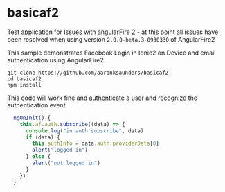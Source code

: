 # basicaf2
Test application for Issues with angularFire 2 - at this point all issues have been resolved when using version `2.0.0-beta.3-0930330` of AngularFire2

This sample demonstrates Facebook Login in Ionic2 on Device and email authentication using AngularFire2

```console
git clone https://github.com/aaronksaunders/basicaf2
cd basicaf2
npm install
```

This code will work fine and authenticate a user and recognize the authentication event
```javascript
  ngOnInit() {
    this.af.auth.subscribe((data) => {
      console.log("in auth subscribe", data)
      if (data) {
        this.authInfo = data.auth.providerData[0]
        alert("logged in")
      } else {
        alert("not logged in")
      }
    })
  }
```  
